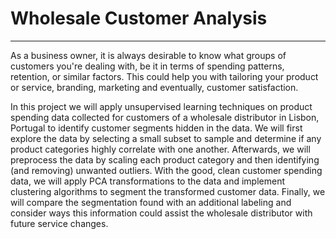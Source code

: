 # Wholesale Customer Analysis
___________________________________________________
As a business owner, it is always desirable to know what groups of customers you're dealing with, be it in terms of spending patterns, retention, or similar factors. This could help you with tailoring your product or service, branding, marketing and eventually, customer satisfaction.

In this project we will apply unsupervised learning techniques on product spending data collected for customers of a wholesale distributor in Lisbon, Portugal to identify customer segments hidden in the data. We will first explore the data by selecting a small subset to sample and determine if any product categories highly correlate with one another. Afterwards, we will preprocess the data by scaling each product category and then identifying (and removing) unwanted outliers. With the good, clean customer spending data, we will apply PCA transformations to the data and implement clustering algorithms to segment the transformed customer data. Finally, we will compare the segmentation found with an additional labeling and consider ways this information could assist the wholesale distributor with future service changes.
